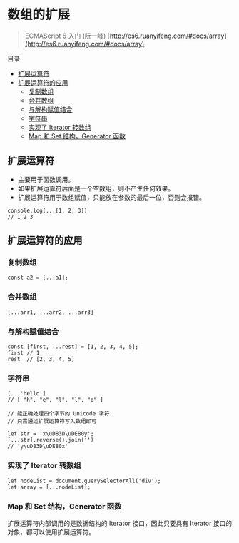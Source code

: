 # 数组的扩展

> ECMAScript 6 入门 (阮一峰) [http://es6.ruanyifeng.com/#docs/array](http://es6.ruanyifeng.com/#docs/array)

目录

- [扩展运算符](#扩展运算符)
- [扩展运算符的应用](#扩展运算符的应用)
    - [复制数组](#复制数组)
    - [合并数组](#合并数组)
    - [与解构赋值结合](#与解构赋值结合)
    - [字符串](#字符串)
    - [实现了 Iterator 转数组](#实现了-iterator-转数组)
    - [Map 和 Set 结构，Generator 函数](#map-和-set-结构generator-函数)

## 扩展运算符

- 主要用于函数调用。
- 如果扩展运算符后面是一个空数组，则不产生任何效果。
- 扩展运算符用于数组赋值，只能放在参数的最后一位，否则会报错。

```
console.log(...[1, 2, 3])
// 1 2 3
```

## 扩展运算符的应用

### 复制数组

```
const a2 = [...a1];
```

### 合并数组

```
[...arr1, ...arr2, ...arr3]
```

### 与解构赋值结合

```
const [first, ...rest] = [1, 2, 3, 4, 5];
first // 1
rest  // [2, 3, 4, 5]
```

### 字符串

```
[...'hello']
// [ "h", "e", "l", "l", "o" ]
```

```
// 能正确处理四个字节的 Unicode 字符
// 只需通过扩展运算符写入数组即可

let str = 'x\uD83D\uDE80y';
[...str].reverse().join('')
// 'y\uD83D\uDE80x'
```

### 实现了 Iterator 转数组

```
let nodeList = document.querySelectorAll('div');
let array = [...nodeList];
```

### Map 和 Set 结构，Generator 函数

扩展运算符内部调用的是数据结构的 Iterator 接口，因此只要具有 Iterator 接口的对象，都可以使用扩展运算符。